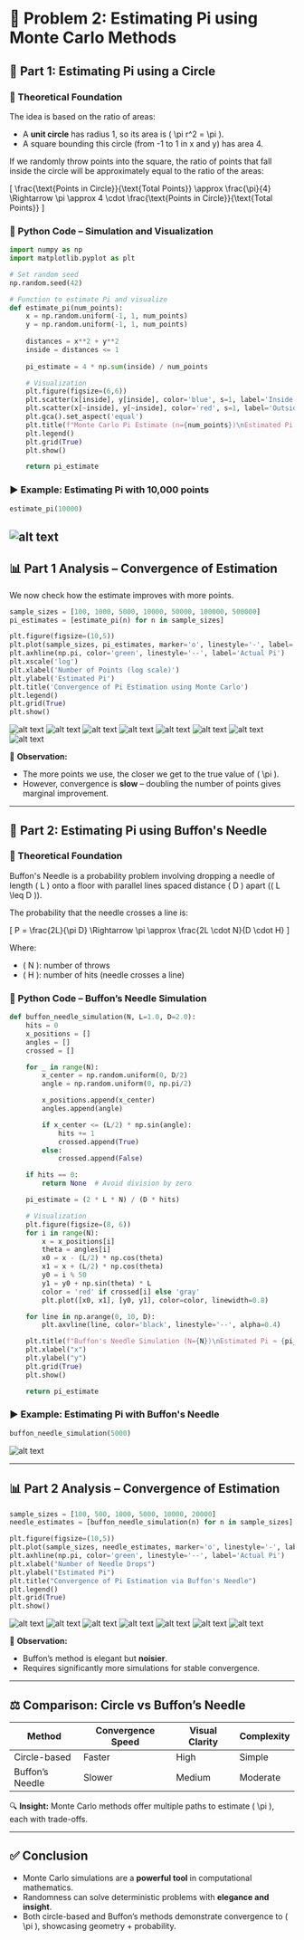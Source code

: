 # 🎯 Problem 2: Estimating Pi using Monte Carlo Methods

## 📌 Part 1: Estimating Pi using a Circle

### 📖 Theoretical Foundation

The idea is based on the ratio of areas:
- A **unit circle** has radius 1, so its area is \( \pi r^2 = \pi \).
- A square bounding this circle (from -1 to 1 in x and y) has area 4.

If we randomly throw points into the square, the ratio of points that fall inside the circle will be approximately equal to the ratio of the areas:

\[ \frac{\text{Points in Circle}}{\text{Total Points}} \approx \frac{\pi}{4} \Rightarrow \pi \approx 4 \cdot \frac{\text{Points in Circle}}{\text{Total Points}} \]

### 🐍 Python Code – Simulation and Visualization

```python
import numpy as np
import matplotlib.pyplot as plt

# Set random seed
np.random.seed(42)

# Function to estimate Pi and visualize
def estimate_pi(num_points):
    x = np.random.uniform(-1, 1, num_points)
    y = np.random.uniform(-1, 1, num_points)
    
    distances = x**2 + y**2
    inside = distances <= 1
    
    pi_estimate = 4 * np.sum(inside) / num_points

    # Visualization
    plt.figure(figsize=(6,6))
    plt.scatter(x[inside], y[inside], color='blue', s=1, label='Inside Circle')
    plt.scatter(x[~inside], y[~inside], color='red', s=1, label='Outside Circle')
    plt.gca().set_aspect('equal')
    plt.title(f"Monte Carlo Pi Estimate (n={num_points})\nEstimated Pi ≈ {pi_estimate:.5f}")
    plt.legend()
    plt.grid(True)
    plt.show()

    return pi_estimate
```

### ▶️ Example: Estimating Pi with 10,000 points

```python
estimate_pi(10000)
```
![alt text](image-21.png)
---

## 📊 Part 1 Analysis – Convergence of Estimation

We now check how the estimate improves with more points.

```python
sample_sizes = [100, 1000, 5000, 10000, 50000, 100000, 500000]
pi_estimates = [estimate_pi(n) for n in sample_sizes]

plt.figure(figsize=(10,5))
plt.plot(sample_sizes, pi_estimates, marker='o', linestyle='-', label='Estimated Pi')
plt.axhline(np.pi, color='green', linestyle='--', label='Actual Pi')
plt.xscale('log')
plt.xlabel('Number of Points (log scale)')
plt.ylabel('Estimated Pi')
plt.title('Convergence of Pi Estimation using Monte Carlo')
plt.legend()
plt.grid(True)
plt.show()
```

![alt text](image-22.png)
![alt text](image-23.png)
![alt text](image-24.png)
![alt text](image-25.png)
![alt text](image-26.png)
![alt text](image-27.png)
![alt text](image-28.png)
![alt text](image-29.png)


🧠 **Observation:**
- The more points we use, the closer we get to the true value of \( \pi \).
- However, convergence is **slow** – doubling the number of points gives marginal improvement.

---

## 📌 Part 2: Estimating Pi using Buffon's Needle

### 📖 Theoretical Foundation

Buffon's Needle is a probability problem involving dropping a needle of length \( L \) onto a floor with parallel lines spaced distance \( D \) apart (\( L \leq D \)).

The probability that the needle crosses a line is:

\[ P = \frac{2L}{\pi D} \Rightarrow \pi \approx \frac{2L \cdot N}{D \cdot H} \]

Where:
- \( N \): number of throws
- \( H \): number of hits (needle crosses a line)

### 🐍 Python Code – Buffon’s Needle Simulation

```python
def buffon_needle_simulation(N, L=1.0, D=2.0):
    hits = 0
    x_positions = []
    angles = []
    crossed = []

    for _ in range(N):
        x_center = np.random.uniform(0, D/2)
        angle = np.random.uniform(0, np.pi/2)

        x_positions.append(x_center)
        angles.append(angle)

        if x_center <= (L/2) * np.sin(angle):
            hits += 1
            crossed.append(True)
        else:
            crossed.append(False)

    if hits == 0:
        return None  # Avoid division by zero

    pi_estimate = (2 * L * N) / (D * hits)

    # Visualization
    plt.figure(figsize=(8, 6))
    for i in range(N):
        x = x_positions[i]
        theta = angles[i]
        x0 = x - (L/2) * np.cos(theta)
        x1 = x + (L/2) * np.cos(theta)
        y0 = i % 50
        y1 = y0 + np.sin(theta) * L
        color = 'red' if crossed[i] else 'gray'
        plt.plot([x0, x1], [y0, y1], color=color, linewidth=0.8)

    for line in np.arange(0, 10, D):
        plt.axvline(line, color='black', linestyle='--', alpha=0.4)

    plt.title(f"Buffon's Needle Simulation (N={N})\nEstimated Pi ≈ {pi_estimate:.5f}")
    plt.xlabel("x")
    plt.ylabel("y")
    plt.grid(True)
    plt.show()

    return pi_estimate
```

### ▶️ Example: Estimating Pi with Buffon's Needle

```python
buffon_needle_simulation(5000)
```

![alt text](image-30.png)

---

## 📊 Part 2 Analysis – Convergence of Estimation

```python
sample_sizes = [100, 500, 1000, 5000, 10000, 20000]
needle_estimates = [buffon_needle_simulation(n) for n in sample_sizes]

plt.figure(figsize=(10,5))
plt.plot(sample_sizes, needle_estimates, marker='o', linestyle='-', label="Estimated Pi")
plt.axhline(np.pi, color='green', linestyle='--', label='Actual Pi')
plt.xlabel("Number of Needle Drops")
plt.ylabel("Estimated Pi")
plt.title("Convergence of Pi Estimation via Buffon's Needle")
plt.legend()
plt.grid(True)
plt.show()
```

![alt text](image-31.png)
![alt text](image-32.png)
![alt text](image-33.png)
![alt text](image-34.png)
![alt text](image-35.png)
![alt text](image-36.png)
![alt text](image-37.png)

🧠 **Observation:**
- Buffon’s method is elegant but **noisier**.
- Requires significantly more simulations for stable convergence.

---

## ⚖️ Comparison: Circle vs Buffon’s Needle

| Method             | Convergence Speed | Visual Clarity | Complexity |
|--------------------|------------------|----------------|------------|
| Circle-based       | Faster           | High           | Simple     |
| Buffon’s Needle    | Slower           | Medium         | Moderate   |

🔍 **Insight:** Monte Carlo methods offer multiple paths to estimate \( \pi \), each with trade-offs.

---

## ✅ Conclusion

- Monte Carlo simulations are a **powerful tool** in computational mathematics.
- Randomness can solve deterministic problems with **elegance and insight**.
- Both circle-based and Buffon’s methods demonstrate convergence to \( \pi \), showcasing geometry + probability.
